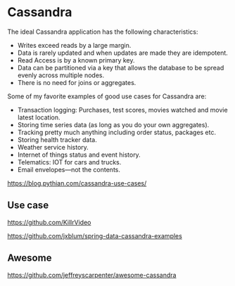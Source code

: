 # Cassandra 

The ideal Cassandra application has the following characteristics:

- Writes exceed reads by a large margin.
- Data is rarely updated and when updates are made they are idempotent.
- Read Access is by a known primary key.
- Data can be partitioned via a key that allows the database to be spread evenly across multiple nodes.
- There is no need for joins or aggregates.

Some of my favorite examples of good use cases for Cassandra are:

- Transaction logging: Purchases, test scores, movies watched and movie latest location.
- Storing time series data (as long as you do your own aggregates).
- Tracking pretty much anything including order status, packages etc.
- Storing health tracker data.
- Weather service history.
- Internet of things status and event history.
- Telematics: IOT for cars and trucks.
- Email envelopes—not the contents.



https://blog.pythian.com/cassandra-use-cases/



## Use case

https://github.com/KillrVideo

https://github.com/jxblum/spring-data-cassandra-examples





## Awesome

https://github.com/jeffreyscarpenter/awesome-cassandra